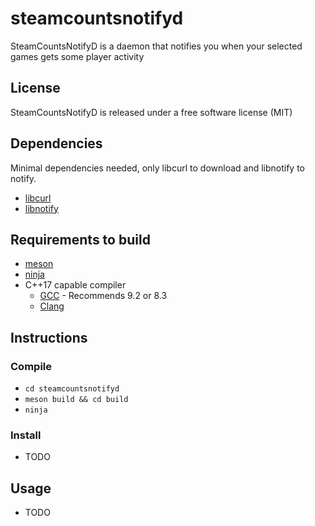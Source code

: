 # steamcountsnotifyd
SteamCountsNotifyD is a daemon that notifies you when your selected games gets some player activity

## License
SteamCountsNotifyD is released under a free software license (MIT)

## Dependencies
Minimal dependencies needed, only libcurl to download and libnotify to notify.
* [libcurl](https://curl.haxx.se/libcurl/)
* [libnotify](https://developer.gnome.org/libnotify/)

## Requirements to build
* [meson](https://mesonbuild.com/)
* [ninja](https://ninja-build.org/)
* C++17 capable compiler
  * [GCC](https://gcc.gnu.org/) - Recommends 9.2 or 8.3
  * [Clang](https://clang.llvm.org/)

## Instructions
### Compile
* `cd steamcountsnotifyd`
* `meson build && cd build`
* `ninja`
### Install
* TODO

## Usage
* TODO

